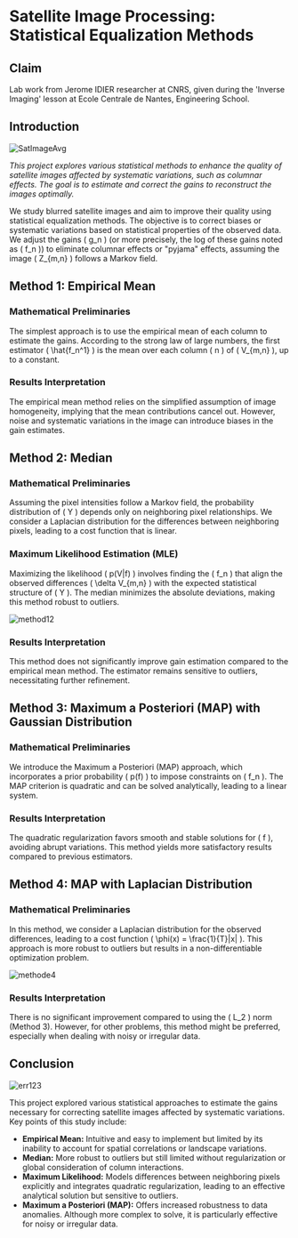 # Satellite Image Processing: Statistical Equalization Methods

## Claim
Lab work from Jerome IDIER researcher at CNRS, given during the 'Inverse Imaging' lesson at Ecole Centrale de Nantes, Engineering School.

## Introduction

![SatImageAvg](https://github.com/user-attachments/assets/46bbc4f4-7a3b-4b7b-b18e-e64785138c1e)

*This project explores various statistical methods to enhance the quality of satellite images affected by systematic variations, such as columnar effects. The goal is to estimate and correct the gains to reconstruct the images optimally.*

We study blurred satellite images and aim to improve their quality using statistical equalization methods. The objective is to correct biases or systematic variations based on statistical properties of the observed data. We adjust the gains \( g_n \) (or more precisely, the log of these gains noted as \( f_n \)) to eliminate columnar effects or "pyjama" effects, assuming the image \( Z_{m,n} \) follows a Markov field.

## Method 1: Empirical Mean

### Mathematical Preliminaries

The simplest approach is to use the empirical mean of each column to estimate the gains. According to the strong law of large numbers, the first estimator \( \hat{f_n^1} \) is the mean over each column \( n \) of \( V_{m,n} \), up to a constant.

### Results Interpretation

The empirical mean method relies on the simplified assumption of image homogeneity, implying that the mean contributions cancel out. However, noise and systematic variations in the image can introduce biases in the gain estimates.

## Method 2: Median

### Mathematical Preliminaries

Assuming the pixel intensities follow a Markov field, the probability distribution of \( Y \) depends only on neighboring pixel relationships. We consider a Laplacian distribution for the differences between neighboring pixels, leading to a cost function that is linear.

### Maximum Likelihood Estimation (MLE)

Maximizing the likelihood \( p(V|f) \) involves finding the \( f_n \) that align the observed differences \( \delta V_{m,n} \) with the expected statistical structure of \( Y \). The median minimizes the absolute deviations, making this method robust to outliers.

![method12](https://github.com/user-attachments/assets/ef9e5d04-edc3-4892-b9a8-054b21e92042)

### Results Interpretation

This method does not significantly improve gain estimation compared to the empirical mean method. The estimator remains sensitive to outliers, necessitating further refinement.

## Method 3: Maximum a Posteriori (MAP) with Gaussian Distribution

### Mathematical Preliminaries

We introduce the Maximum a Posteriori (MAP) approach, which incorporates a prior probability \( p(f) \) to impose constraints on \( f_n \). The MAP criterion is quadratic and can be solved analytically, leading to a linear system.

### Results Interpretation

The quadratic regularization favors smooth and stable solutions for \( f \), avoiding abrupt variations. This method yields more satisfactory results compared to previous estimators.

## Method 4: MAP with Laplacian Distribution

### Mathematical Preliminaries

In this method, we consider a Laplacian distribution for the observed differences, leading to a cost function \( \phi(x) = \frac{1}{T}|x| \). This approach is more robust to outliers but results in a non-differentiable optimization problem.

![methode4](https://github.com/user-attachments/assets/7b8604f0-bae9-4384-b0ae-ad49f7ba3997)

### Results Interpretation

There is no significant improvement compared to using the \( L_2 \) norm (Method 3). However, for other problems, this method might be preferred, especially when dealing with noisy or irregular data.

## Conclusion

![err123](https://github.com/user-attachments/assets/33cb6e03-a384-435c-8a94-442b5fb85c29)

This project explored various statistical approaches to estimate the gains necessary for correcting satellite images affected by systematic variations. Key points of this study include:

- **Empirical Mean:** Intuitive and easy to implement but limited by its inability to account for spatial correlations or landscape variations.
- **Median:** More robust to outliers but still limited without regularization or global consideration of column interactions.
- **Maximum Likelihood:** Models differences between neighboring pixels explicitly and integrates quadratic regularization, leading to an effective analytical solution but sensitive to outliers.
- **Maximum a Posteriori (MAP):** Offers increased robustness to data anomalies. Although more complex to solve, it is particularly effective for noisy or irregular data.
